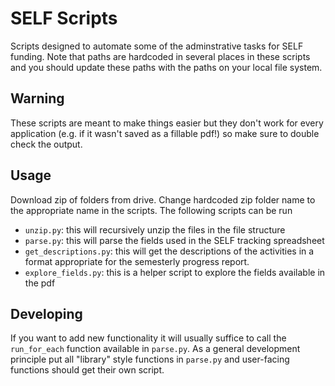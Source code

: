 # SELF Scripts
Scripts designed to automate some of the adminstrative tasks for SELF funding. Note that paths are hardcoded in several places in these scripts and you should update these paths with the paths on your local file system.
## Warning
These scripts are meant to make things easier but they don't work for every application (e.g. if it wasn't saved as a fillable pdf!) so make sure to double check the output.
## Usage
Download zip of folders from drive. Change hardcoded zip folder name to the appropriate name in the scripts. The following scripts can be run
- `unzip.py`: this will recursively unzip the files in the file structure
- `parse.py`: this will parse the fields used in the SELF tracking spreadsheet
- `get_descriptions.py`: this will get the descriptions of the activities in a format appropriate for the semesterly progress report.
- `explore_fields.py`: this is a helper script to explore the fields available in the pdf
## Developing
If you want to add new functionality it will usually suffice to call the `run_for_each` function available in `parse.py`. As a general development principle put all "library" style functions in `parse.py` and user-facing functions should get their own script.

